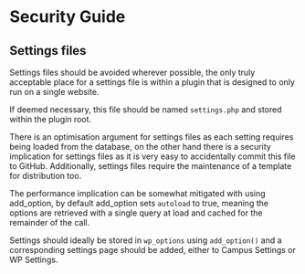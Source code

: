 # Security Guide

## Settings files

Settings files should be avoided wherever possible, the only truly acceptable place for a settings file is within a plugin that is designed to only run on a single website.

If deemed necessary, this file should be named ```settings.php``` and stored within the plugin root.

There is an optimisation argument for settings files as each setting requires being loaded from the database, on the other hand there is a security implication for settings files as it is very easy to accidentally commit this file to GitHub. Additionally, settings files require the maintenance of a template for distribution too.

The performance implication can be somewhat mitigated with using add_option, by default add_option sets ```autoload``` to true, meaning the options are retrieved with a single query at load and cached for the remainder of the call.

Settings should ideally be stored in ```wp_options``` using ```add_option()``` and a corresponding settings page should be added, either to Campus Settings or WP Settings.
